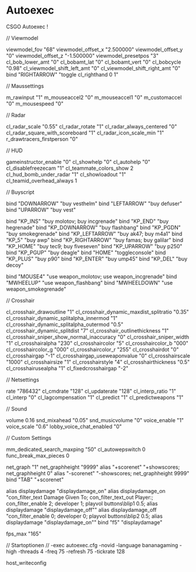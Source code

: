 # Autoexec
CSGO Autoexec !

// Viewmodel

viewmodel_fov "68"
viewmodel_offset_x "2.500000"
viewmodel_offset_y "0"
viewmodel_offset_z "-1.500000"
viewmodel_presetpos "3"
cl_bob_lower_amt "0"
cl_bobamt_lat "0"
cl_bobamt_vert "0"
cl_bobcycle "0.98"
cl_viewmodel_shift_left_amt "0"
cl_viewmodel_shift_right_amt "0"
bind "RIGHTARROW" "toggle cl_righthand 0 1"

// Maussettings

m_rawinput "1"
m_mouseaccel2 "0"
m_mouseaccel1 "0"
m_customaccel "0"
m_mousespeed "0"

// Radar

cl_radar_scale "0.55"
cl_radar_rotate "1"
cl_radar_always_centered "0"
cl_radar_square_with_scoreboard "1"
cl_radar_icon_scale_min "1"
r_drawtracers_firstperson "0"

// HUD 

gameinstructor_enable "0"
cl_showhelp "0"
cl_autohelp "0"
cl_disablefreezecam "1"
cl_teammate_colors_show 2
cl_hud_bomb_under_radar "1"
cl_showloadout "1"
cl_teamid_overhead_always 1

// Buyscript

bind "DOWNARROW" "buy vesthelm"
bind "LEFTARROW" "buy defuser"
bind "UPARROW" "buy vest"
 
bind "KP_INS" "buy molotov; buy incgrenade"
bind "KP_END" "buy hegrenade"
bind "KP_DOWNARROW" "buy flashbang"
bind "KP_PGDN" "buy smokegrenade"
bind "KP_LEFTARROW" "buy ak47; buy m4a1"
bind "KP_5" "buy awp"
bind "KP_RIGHTARROW" "buy famas; buy galilar"
bind "KP_HOME" "buy tec9; buy fiveseven"
bind "KP_UPARROW" "buy p250"
bind "KP_PGUP" "buy deagle"
bind "HOME" "toggleconsole"
bind "KP_PLUS" "buy p90"
bind "KP_ENTER" "buy ump45"
bind "KP_DEL" "buy decoy"

bind "MOUSE4" "use weapon_molotov; use weapon_incgrenade"
bind "MWHEELUP" "use weapon_flashbang"
bind "MWHEELDOWN" "use weapon_smokegrenade"

// Crosshair

cl_crosshair_drawoutline "1"
cl_crosshair_dynamic_maxdist_splitratio "0.35"
cl_crosshair_dynamic_splitalpha_innermod "1"
cl_crosshair_dynamic_splitalpha_outermod "0.5"
cl_crosshair_dynamic_splitdist "7"
cl_crosshair_outlinethickness "1"
cl_crosshair_sniper_show_normal_inaccuracy "0"
cl_crosshair_sniper_width "1"
cl_crosshairalpha "230"
cl_crosshaircolor "5"
cl_crosshaircolor_b "000"
cl_crosshaircolor_g "000"
cl_crosshaircolor_r "255"
cl_crosshairdot "0"
cl_crosshairgap "-1"
cl_crosshairgap_useweaponvalue "0"
cl_crosshairscale "1000"
cl_crosshairsize "1"
cl_crosshairstyle "4"
cl_crosshairthickness "0.5"
cl_crosshairusealpha "1"
cl_fixedcrosshairgap "-2"

// Netsettings

rate "786432"
cl_cmdrate "128"
cl_updaterate "128"
cl_interp_ratio "1"
cl_interp "0"
cl_lagcompensation "1"
cl_predict "1"
cl_predictweapons "1"

// Sound

volume 0.16
snd_mixahead "0.05"
snd_musicvolume "0"
voice_enable "1"
voice_scale "0.6"
lobby_voice_chat_enabled "0"

// Custom Settings

mm_dedicated_search_maxping "50"
cl_autowepswitch 0
func_break_max_pieces 0

net_graph "1"
net_graphheight "9999"
alias "+scorenet" "+showscores; net_graphheight 0"
alias "-scorenet" "-showscores; net_graphheight 9999"
bind "TAB" "+scorenet"

alias displaydamage "displaydamage_on"
alias displaydamage_on "con_filter_text Damage Given To; con_filter_text_out Player:; con_filter_enable 2; developer 1; playvol buttons\blip1 0.5; alias displaydamage "displaydamage_off""
alias displaydamage_off "con_filter_enable 0; developer 0; playvol buttons\blip2 0.5; alias displaydamage "displaydamage_on""
bind "f5" "displaydamage"

fps_max "165"

// Startoptionen
// -exec autoexec.cfg -novid -language bananagaming -high -threads 4 -freq 75 -refresh 75 -tickrate 128

host_writeconfig

